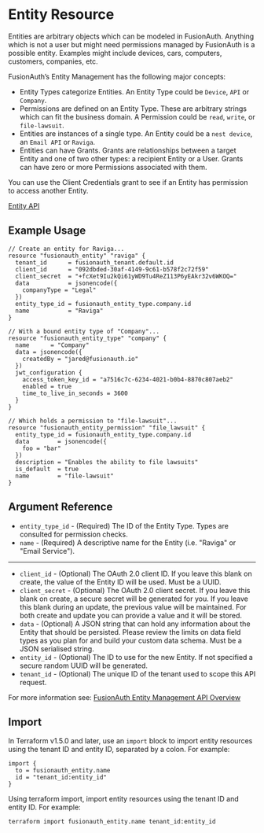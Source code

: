 # Entity Resource

Entities are arbitrary objects which can be modeled in FusionAuth. Anything which is not a user but might need
permissions managed by FusionAuth is a possible entity. Examples might include devices, cars, computers, customers,
companies, etc.

FusionAuth’s Entity Management has the following major concepts:

* Entity Types categorize Entities. An Entity Type could be `Device`, `API` or `Company`.
* Permissions are defined on an Entity Type. These are arbitrary strings which can fit the business domain. A Permission
  could be `read`, `write`, or `file-lawsuit`.
* Entities are instances of a single type. An Entity could be a `nest device`, an `Email API` or `Raviga`.
* Entities can have Grants. Grants are relationships between a target Entity and one of two other types: a recipient
  Entity or a User. Grants can have zero or more Permissions associated with them.

You can use the Client Credentials grant to see if an Entity has permission to access another Entity.

[Entity API](https://fusionauth.io/docs/v1/tech/apis/entity-management/entities)

## Example Usage

```hcl
// Create an entity for Raviga...
resource "fusionauth_entity" "raviga" {
  tenant_id      = fusionauth_tenant.default.id
  client_id      = "092dbded-30af-4149-9c61-b578f2c72f59"
  client_secret  = "+fcXet9Iu2kQi61yWD9Tu4ReZ113P6yEAkr32v6WKOQ="
  data           = jsonencode({
    companyType = "Legal"
  })
  entity_type_id = fusionauth_entity_type.company.id
  name           = "Raviga"
}

// With a bound entity type of "Company"...
resource "fusionauth_entity_type" "company" {
  name      = "Company"
  data = jsonencode({
    createdBy = "jared@fusionauth.io"
  })
  jwt_configuration {
    access_token_key_id = "a7516c7c-6234-4021-b0b4-8870c807aeb2"
    enabled = true
    time_to_live_in_seconds = 3600
  }
}

// Which holds a permission to "file-lawsuit"...
resource "fusionauth_entity_permission" "file_lawsuit" {
  entity_type_id = fusionauth_entity_type.company.id
  data        = jsonencode({
    foo = "bar"
  })
  description = "Enables the ability to file lawsuits"
  is_default  = true
  name        = "file-lawsuit"
}
```

## Argument Reference

* `entity_type_id` - (Required) The ID of the Entity Type. Types are consulted for permission checks.
* `name` - (Required) A descriptive name for the Entity (i.e. "Raviga" or "Email Service").

---

* `client_id` - (Optional) The OAuth 2.0 client ID. If you leave this blank on create, the value of the Entity ID will
  be used. Must be a UUID.
* `client_secret` - (Optional) The OAuth 2.0 client secret. If you leave this blank on create, a secure secret will be
  generated for you. If you leave this blank during an update, the previous value will be maintained. For both create
  and update you can provide a value and it will be stored.
* `data` - (Optional) A JSON string that can hold any information about the Entity that should be persisted. Please review
  the limits on data field types as you plan for and build your custom data schema. Must be a JSON serialised string.
* `entity_id` - (Optional) The ID to use for the new Entity. If not specified a secure random UUID will be generated.
* `tenant_id` - (Optional) The unique ID of the tenant used to scope this API request.

For more information see:
[FusionAuth Entity Management API Overview](https://fusionauth.io/docs/v1/tech/apis/entity-management/)

## Import

In Terraform v1.5.0 and later, use an `import` block to import entity resources using the tenant ID and entity ID, separated by a colon. For example:

```hcl
import {
  to = fusionauth_entity.name
  id = "tenant_id:entity_id"
}
```

Using terraform import, import entity resources using the tenant ID and entity ID. For example:

```shell
terraform import fusionauth_entity.name tenant_id:entity_id
```
